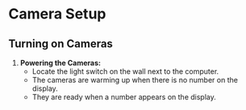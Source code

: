 
# Camera Setup

## Turning on Cameras
1. **Powering the Cameras:**
    - Locate the light switch on the wall next to the computer.
    - The cameras are warming up when there is no number on the display.
    - They are ready when a number appears on the display.
